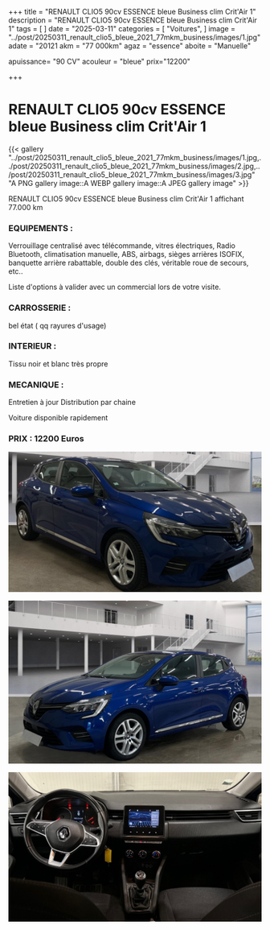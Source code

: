 +++
title = "RENAULT CLIO5 90cv ESSENCE bleue Business clim Crit'Air 1"
description = "RENAULT CLIO5 90cv ESSENCE bleue Business clim Crit'Air 1"
tags = [
]
date = "2025-03-11"
categories = [
    "Voitures",
]
image = "../post/20250311_renault_clio5_bleue_2021_77mkm_business/images/1.jpg"
adate = "20121
akm = "77 000km"
agaz = "essence"
aboite = "Manuelle"

apuissance= "90 CV"
acouleur = "bleue"
prix="12200"

+++

# RENAULT CLIO5 90cv ESSENCE bleue Business clim Crit'Air 1

{{< gallery "../post/20250311_renault_clio5_bleue_2021_77mkm_business/images/1.jpg,../post/20250311_renault_clio5_bleue_2021_77mkm_business/images/2.jpg,../post/20250311_renault_clio5_bleue_2021_77mkm_business/images/3.jpg" "A PNG gallery image::A WEBP gallery image::A JPEG gallery image" >}}


RENAULT CLIO5 90cv ESSENCE bleue Business clim Crit'Air 1 affichant 77.000 km


### EQUIPEMENTS :
Verrouillage centralisé avec télécommande, vitres électriques, Radio Bluetooth, climatisation manuelle, ABS, airbags, sièges arrières ISOFIX, banquette arrière rabattable, double des clés, véritable roue de secours, etc..


Liste d'options à valider avec un commercial lors de votre visite.


### CARROSSERIE :
 bel état  ( qq rayures d'usage)


### INTERIEUR :
Tissu noir et blanc très propre

### MECANIQUE :
Entretien à jour
Distribution par chaine


Voiture disponible rapidement


### PRIX : 12200 Euros


<!-- more -->


![](images/1.jpg)

![](images/2.jpg)

![](images/3.jpg)

